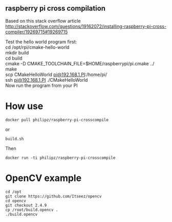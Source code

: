 raspberry pi cross compilation
------------------------------

Based on this stack overflow article  
http://stackoverflow.com/questions/19162072/installing-raspberry-pi-cross-compiler/19269715#19269715  

Test the hello world program first:  
cd /opt/rpi/cmake-hello-world  
mkdir build  
cd build  
cmake -D CMAKE_TOOLCHAIN_FILE=$HOME/raspberrypi/pi.cmake ../  
make  
scp CMakeHelloWorld pi@192.168.1.PI:/home/pi/  
ssh pi@192.168.1.PI ./CMakeHelloWorld  
Now run the program from your PI  

How use
==============

    docker pull philipz/raspberry-pi-crosscompile
or

    build.sh
Then

    docker run -ti philipz/raspberry-pi-crosscompile


OpenCV example  
==============

    cd /opt
    git clone https://github.com/Itseez/opencv
    cd opencv
    git checkout 2.4.9
    cp /root/build.opencv .
    ./build.opencv
